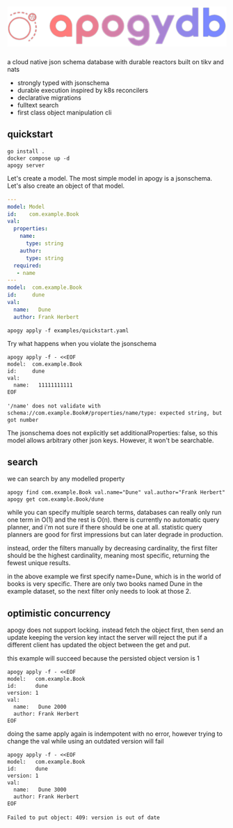 ![apogydb logo](./apogy.png)
=======

a cloud native json schema database with durable reactors built on tikv and nats


 - strongly typed with jsonschema
 - durable execution inspired by k8s reconcilers
 - declarative migrations
 - fulltext search
 - first class object manipulation cli


## quickstart

    go install .
    docker compose up -d
    apogy server

Let's create a model.
The most simple model in apogy is a jsonschema.
Let's also create an object of that model.

```yaml
---
model: Model
id:    com.example.Book
val:
  properties:
    name:
      type: string
    author:
      type: string
  required:
   - name
---
model:  com.example.Book
id:     dune
val:
  name:   Dune
  author: Frank Herbert
```

    apogy apply -f examples/quickstart.yaml

Try what happens when you violate the jsonschema

    apogy apply -f - <<EOF
    model:  com.example.Book
    id:     dune
    val:
      name:   11111111111
    EOF

    '/name' does not validate with schema://com.example.Book#/properties/name/type: expected string, but got number


The jsonschema does not explicitly set additionalProperties: false, so this model allows arbitrary other json keys. However, it won't be searchable.


## search

we can search by any modelled property

    apogy find com.example.Book val.name="Dune" val.author="Frank Herbert"
    apogy get com.example.Book/dune

while you can specify multiple search terms, databases can really only run one term in O(1) and the rest is O(n).
there is currently no automatic query planner, and i'm not sure if there should be one at all.
statistic query planners are good for first impressions but can later degrade in production.

instead, order the filters manually by decreasing cardinality,
the first filter should be the highest cardinality, meaning most specific, returning the fewest unique results.

in the above example we first specify name=Dune, which is in the world of books is very specific.
There are only two books named Dune in the example dataset, so the next filter only needs to look at those 2.




## optimistic concurrency

apogy does not support locking.
instead fetch the object first, then send an update keeping the version key intact
the server will reject the put if a different client has updated the object between the get and put.

this example will succeed because the persisted object version is 1

    apogy apply -f - <<EOF
    model:   com.example.Book
    id:      dune
    version: 1
    val:
      name:   Dune 2000
      author: Frank Herbert
    EOF

doing the same apply again is indempotent with no error,
however trying to change the val while using an outdated version will fail

    apogy apply -f - <<EOF
    model:   com.example.Book
    id:      dune
    version: 1
    val:
      name:   Dune 3000
      author: Frank Herbert
    EOF

    Failed to put object: 409: version is out of date

